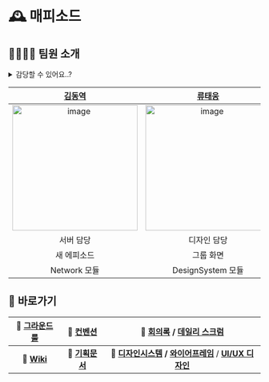 # 🕰️ 매피소드

## 👨‍👨‍👦‍👦 팀원 소개 
<details>
<summary>감당할 수 있어요..?</summary>
  
| 동역-요시미 | 태웅-아이리 | 태희-카즈사 | 사인-나츠 |
|:---:|:---:|:---:|:---:|
|<img width="250" alt="image" src="https://github.com/user-attachments/assets/57106eda-94b7-4a38-9dba-a2ac260c60dd" />|<img width="250" alt="image" src="https://github.com/user-attachments/assets/ccf80f0c-259d-495d-a508-d4239f2f4281" />|<img width="250" alt="image" src="https://github.com/user-attachments/assets/56f25859-454e-4c81-a2f8-ab5b9fe7f8e7" />|<img width="250" alt="image" src="https://github.com/user-attachments/assets/d8e04a6d-94df-4a0a-beec-bc10d3cdf9e6" />|
| 안드가 처음이라고 얕보지마!<br>내 가능성은 엄청나게 크니까! | 여러분…… 보여드릴게요.<br>디자인의 신이 된 제 모습! | 미리 말해두는데,<br>나는 XML 싫어한다고. | MVI에 대하여<br>고찰해 본 적 있어? |



</details>

| [김동역](https://github.com/Ameri-Kano) | [류태웅](https://github.com/TaewoongR) | [이태희](https://github.com/taeheeL) | [홍사인](https://github.com/shinythinking) |
|:---:|:---:|:---:|:---:|
|<img width="250" alt="image" src="https://github.com/user-attachments/assets/f7ef338d-ce54-4435-b7fb-3180dfaf0059" />|<img width="250" alt="image" src="https://github.com/user-attachments/assets/97081ec7-e86e-4f77-89b9-1548ad837a09" />|<img width="250" alt="image" src="https://github.com/user-attachments/assets/eb231a8a-d0e4-47c2-9ca8-a80f51f95e6f" />|<img width="250" alt="image" src="https://github.com/user-attachments/assets/1555b029-7449-41da-80a1-dc1b4562bcdc" />|
| 서버 담당 | 디자인 담당 | 클라이언트 담당 | 기획 담당 |
| 새 에피소드 | 그룹 화면 | 메인 화면 | 온보딩, 마이페이지 |
| Network 모듈 | DesignSystem 모듈 | Navigation 모듈 | 구글 로그인 |

## 🔗 바로가기 

|🤝 [그라운드 룰](https://github.com/boostcampwm-2024/and05-MAPISODE/wiki)|🤝 [컨벤션](https://github.com/boostcampwm-2024/and05-MAPISODE/wiki/%F0%9F%A7%91%E2%80%8D%F0%9F%A7%91%E2%80%8D%F0%9F%A7%92%E2%80%8D%F0%9F%A7%92-%EB%A7%A4%ED%94%BC%EC%86%8C%EB%93%9C%EC%9D%98-%EC%BB%A8%EB%B0%B4%EC%85%98)	|📆 [회의록](https://pricey-visitor-e41.notion.site/e21c1976e6cc4c3ab8e0bbc01cdbf662?v=8c701378e7c74665a191d761559d3120&pvs=4) / [데일리 스크럼](https://pricey-visitor-e41.notion.site/12a94239a96280839fd9d0d9b1ae635f?v=be608d27609f4afaae0b394698308cb3&pvs=4)|	
|:---:|:---:|:---:|
| 📑 **[Wiki](https://github.com/boostcampwm-2024/and05-MAPISODE/wiki)** | 📝 **[기획문서](https://www.notion.so/12f94239a96280378164f68a68591e43?pvs=4)** | 🎨 **[디자인시스템](https://www.figma.com/design/5tiAmn5TrgsA8fY7ci67bk/Design_System?node-id=28-962&node-type=canvas&t=Sj3wHl3KXwqgnx1v-0) / [와이어프레임](https://www.figma.com/board/K8tNDIr7oSAFc5ngThxd7g/Wireframe?node-id=0-1&node-type=canvas&t=Sj3wHl3KXwqgnx1v-0)** / **[UI/UX 디자인](https://www.figma.com/design/731BqVXuEicE9lbLg7edEk/UI_prototype?node-id=15-428&t=KkYdMA2YrQSNfr8Q-1)** |

